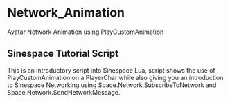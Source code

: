 # Network_Animation
Avatar Network Animation using PlayCustomAnimation

Sinespace Tutorial Script
-------------------------

This is an introductory script into Sinespace Lua, script shows the use of PlayCustomAnimation on a PlayerChar while also giving
you an introduction to Sinespace Networking using Space.Network.SubscribeToNetwork and Space.Network.SendNetworkMessage.
